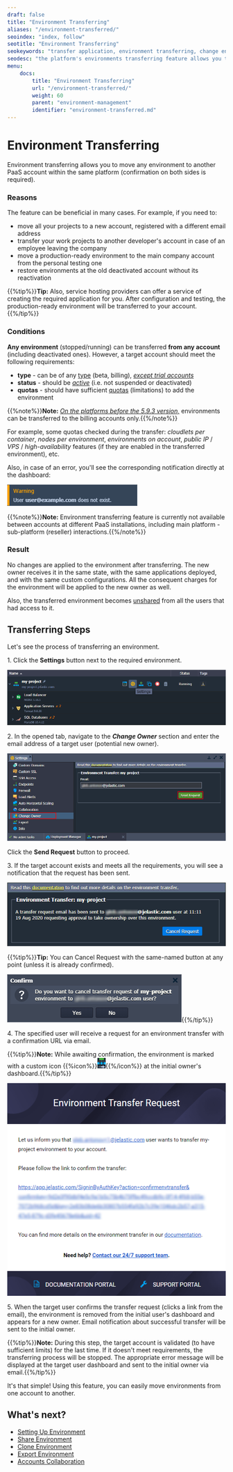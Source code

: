 ```yaml
---
draft: false
title: "Environment Transferring"
aliases: "/environment-transferred/"
seoindex: "index, follow"
seotitle: "Environment Transferring"
seokeywords: "transfer application, environment transferring, change environment owner, environment transferring guide, migrate projects, change account"
seodesc: "the platform's environments transferring feature allows you to move any environment from one account to another within the same platform."
menu: 
    docs:
        title: "Environment Transferring"
        url: "/environment-transferred/"
        weight: 60
        parent: "environment-management"
        identifier: "environment-transferred.md"
---
```


# Environment Transferring

Environment transferring allows you to move any environment to another PaaS account within the same platform (confirmation on both sides is required).

### Reasons

The feature can be beneficial in many cases. For example, if you need to:
 
- move all your projects to a new account, registered with a different email address
- transfer your work projects to another developer's account in case of an employee leaving the company
- move a production-ready environment to the main company account from the personal testing one
- restore environments at the old deactivated account without its reactivation

{{%tip%}}**Tip:** Also, service hosting providers can offer a service of creating the required application for you. After configuration and testing, the production-ready environment will be transferred to your account.{{%/tip%}}

### Conditions

**Any environment** (stopped/running) can be transferred **from any account** (including deactivated ones). However, a target account should meet the following requirements:

- **type** - can be of any [type](/types-of-accounts/) (beta, billing), <u>*except trial accounts*</u>
- **status** - should be *[active](/account-statuses/)* (i.e. not suspended or deactivated)
- **quotas** - should have sufficient [quotas](/quotas-system/) (limitations) to add the environment

{{%note%}}**Note:** <u>*On the platforms before the 5.9.3 version,*</u> environments can be transferred to the billing accounts only.{{%/note%}}

For example, some quotas checked during the transfer: *cloudlets per container*, *nodes per environment*, *environments on account*, *public IP* / *VPS* / *high-availability* features (if they are enabled in the transferred environment), etc.

Also, in case of an error, you'll see the corresponding notification directly at the dashboard:

![environment transfer error](01-environment-transfer-error.png)

{{%note%}}**Note:** Environment transferring feature is currently not available between accounts at different PaaS installations, including main platform - sub-platform (reseller) interactions.{{%/note%}}

### Result

No changes are applied to the environment after transferring. The new owner receives it in the same state, with the same applications deployed, and with the same custom configurations. All the consequent charges for the environment will be applied to the new owner as well.

Also, the transferred environment becomes [unshared](/share-environment/) from all the users that had access to it.


## Transferring Steps

Let's see the process of transferring an environment.

1\. Click the **Settings** button next to the required environment.

![environment settings button](02-environment-settings-button.png)

2\. In the opened tab, navigate to the ***Change Owner*** section and enter the email address of a target user (potential new owner).

![send environment change owner request](03-send-environment-change-owner-request.png)

Click the **Send Request** button to proceed.

3\. If the target account exists and meets all the requirements, you will see a notification that the request has been sent.

![transfer request sent](04-transfer-request-sent.png)

{{%tip%}}**Tip:** You can Cancel Request with the same-named button at any point (unless it is already confirmed).

![cancel pending transfer request](05-cancel-pending-transfer-request.png){{%/tip%}}

4\. The specified user will receive a request for an environment transfer with a confirmation URL via email.

{{%tip%}}**Note:** While awaiting confirmation, the environment is marked with a custom icon {{%icon%}}![dedicated icon for pending transfer](06-dedicated-icon-for-pending-transfer.png){{%/icon%}} at the initial owner's dashboard.{{%/tip%}}

![environment transfer confirmation email](07-environment-transfer-confirmation-email.png)

5\. When the target user confirms the transfer request (clicks a link from the email), the environment is removed from the initial user's dashboard and appears for a new owner. Email notification about successful transfer will be sent to the initial owner.

{{%tip%}}**Note:** During this step, the target account is validated (to have sufficient limits) for the last time. If it doesn't meet requirements, the transferring process will be stopped. The appropriate error message will be displayed at the target user dashboard and sent to the initial owner via email.{{%/tip%}}

It's that simple! Using this feature, you can easily move environments from one account to another.


## What's next?

* [Setting Up Environment](/setting-up-environment/)
* [Share Environment](/share-environment/)
* [Clone Environment](/clone-environment/)
* [Export Environment](/environment-export/)
* [Accounts Collaboration](/account-collaboration/)